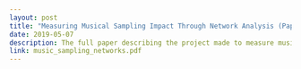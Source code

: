 ```yaml
---
layout: post
title: "Measuring Musical Sampling Impact Through Network Analysis (Paper)"
date: 2019-05-07
description: The full paper describing the project made to measure musical sampling influence in the music industry through networks and graph theory.
link: music_sampling_networks.pdf
---
```

